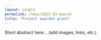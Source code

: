 ```yaml
---
layout: single
permalink: /news/2025-03-award/
title: "Project awarded grant"
---
```


Short abstract here… (add images, links, etc.)
